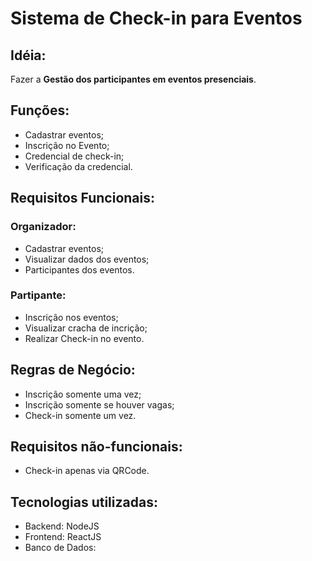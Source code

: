 # Sistema de Check-in para Eventos

## Idéia:
Fazer a **Gestão dos participantes em eventos presenciais**.

## Funções:
- Cadastrar eventos;
- Inscrição no Evento;
- Credencial de check-in;
- Verificação da credencial.

## Requisitos Funcionais:

### Organizador:
- Cadastrar eventos;
- Visualizar dados dos eventos;
- Participantes dos eventos.
### Partipante:
- Inscrição nos eventos;
- Visualizar cracha de incrição;
- Realizar Check-in no evento.

## Regras de Negócio:
- Inscrição somente uma vez;
- Inscrição somente se houver vagas;
- Check-in somente um vez.

## Requisitos não-funcionais:
- Check-in apenas via QRCode.

## Tecnologias utilizadas:
- Backend: NodeJS
- Frontend: ReactJS
- Banco de Dados:
